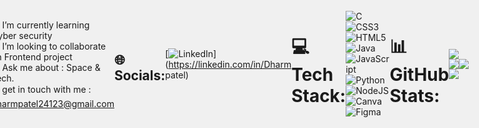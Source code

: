 ### Hi there 👋

I am Dharm Patel


![coding](https://media2.giphy.com/media/v1.Y2lkPTc5MGI3NjExdGVtNmFiczJmc2ExOGlkMGp6OGhhZzB4bG5wM2c5cDE0NXlob3VxeSZlcD12MV9pbnRlcm5hbF9naWZfYnlfaWQmY3Q9Zw/u2pmTWUi0MXjyrMaVj/giphy.gif)


# 💫 About Me:
.🌱 I’m currently learning Cyber security<br>.👯 I’m looking to collaborate on Frontend project<br>.💬 Ask me about : Space & Tech.<br>.⚡ get in touch with me : dharmpatel24123@gmail.com


## 🌐 Socials:
[![LinkedIn](https://img.shields.io/badge/LinkedIn-%230077B5.svg?logo=linkedin&logoColor=white)](https://linkedin.com/in/Dharm patel) 

# 💻 Tech Stack:
![C](https://img.shields.io/badge/c-%2300599C.svg?style=for-the-badge&logo=c&logoColor=white) ![CSS3](https://img.shields.io/badge/css3-%231572B6.svg?style=for-the-badge&logo=css3&logoColor=white) ![HTML5](https://img.shields.io/badge/html5-%23E34F26.svg?style=for-the-badge&logo=html5&logoColor=white) ![Java](https://img.shields.io/badge/java-%23ED8B00.svg?style=for-the-badge&logo=openjdk&logoColor=white) ![JavaScript](https://img.shields.io/badge/javascript-%23323330.svg?style=for-the-badge&logo=javascript&logoColor=%23F7DF1E) ![Python](https://img.shields.io/badge/python-3670A0?style=for-the-badge&logo=python&logoColor=ffdd54) ![NodeJS](https://img.shields.io/badge/node.js-6DA55F?style=for-the-badge&logo=node.js&logoColor=white) ![Canva](https://img.shields.io/badge/Canva-%2300C4CC.svg?style=for-the-badge&logo=Canva&logoColor=white) ![Figma](https://img.shields.io/badge/figma-%23F24E1E.svg?style=for-the-badge&logo=figma&logoColor=white)
# 📊 GitHub Stats:
![](https://github-readme-stats.vercel.app/api?username=Dharm2412&theme=dark&hide_border=true&include_all_commits=false&count_private=false)<br/>
![](https://github-readme-streak-stats.herokuapp.com/?user=Dharm2412&theme=dark&hide_border=true)<br/>
![](https://github-readme-stats.vercel.app/api/top-langs/?username=Dharm2412&theme=dark&hide_border=true&include_all_commits=false&count_private=false&layout=compact)

---
[![](https://visitcount.itsvg.in/api?id=Dharm2412&icon=0&color=0)](https://visitcount.itsvg.in)

<!-- Proudly created with GPRM ( https://gprm.itsvg.in ) -->

<!DOCTYPE html>
<html lang="en">
<head>
    <meta charset="UTF-8">
    <title>GitHub Snake Game</title>
    <style>
        body, html {
          margin: 0;
          padding: 0;
          display: flex;
          justify-content: center;
          align-items: center;
          height: 100vh;
          background-color: #f0f0f0;
        }
        #gameArea {
          display: grid;
          grid-template-columns: repeat(20, 20px);
          grid-gap: 2px;
        }
        .cell {
          width: 20px;
          height: 20px;
          background-color: #e0e0e0;
        }
        .snake {
          background-color: #64C964;
        }
        .food {
          background-color: #ff4500;
        }
    </style>
</head>
<body>
    <div id="gameArea"></div>
    <script>
        const gameArea = document.getElementById('gameArea');
        const rows = 20, cols = 20;
        let snake = [{ x: 10, y: 10 }];
        let food = { x: Math.floor(Math.random() * cols) + 1, y: Math.floor(Math.random() * rows) + 1 };
        let direction = { x: 0, y: 0 };

        function initGame() {
          document.addEventListener('keydown', changeDirection);
          window.setInterval(moveSnake, 200);
        }

        function draw() {
          gameArea.innerHTML = '';
          snake.forEach(segment => gameArea.appendChild(createCell(segment.x, segment.y, 'snake')));
          gameArea.appendChild(createCell(food.x, food.y, 'food'));
        }

        function createCell(x, y, className) {
          const cell = document.createElement('div');
          cell.style.gridColumnStart = x;
          cell.style.gridRowStart = y;
          cell.classList.add('cell', className);
          return cell;
        }

        function moveSnake() {
          const head = { x: snake[0].x + direction.x, y: snake[0].y + direction.y };
          snake.unshift(head);
          if (head.x === food.x && head.y === food.y) {
            food = { x: Math.floor(Math.random() * cols) + 1, y: Math.floor(Math.random() * rows) + 1 };
          } else {
            snake.pop();
          }
          if (head.x < 1 || head.x > cols || head.y < 1 || head.y > rows || snake.slice(1).some(segment => segment.x === head.x && segment.y === head.y)) {
            snake = [{ x: 10, y: 10 }];
            direction = { x: 0, y: 0 };
          }
          draw();
        }

        function changeDirection(event) {
          if (event.keyCode === 37 && direction.x === 0) direction = { x: -1, y: 0 };
          if (event.keyCode === 38 && direction.y === 0) direction = { x: 0, y: -1 };
          if (event.keyCode === 39 && direction.x === 0) direction = { x: 1, y: 0 };
          if (event.keyCode === 40 && direction.y === 0) direction = { x: 0, y: 1 };
        }

        initGame();
    </script>
</body>
</html>

